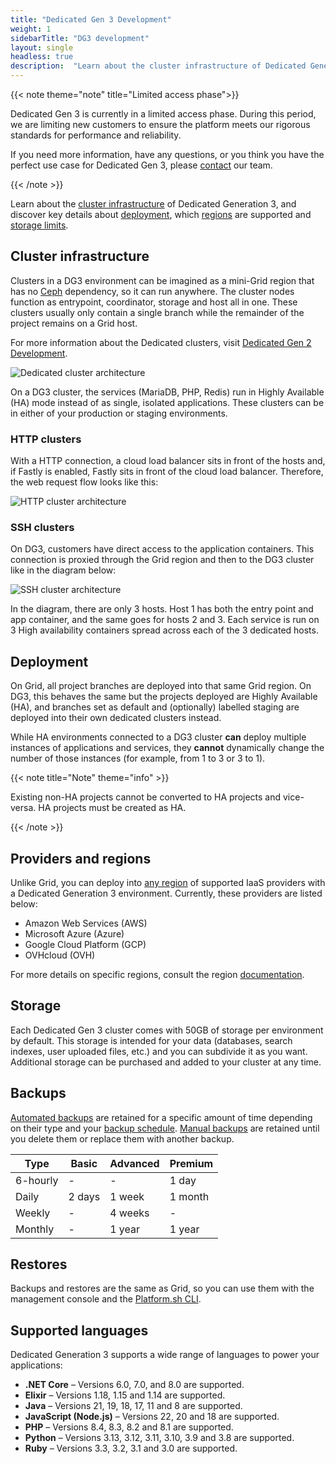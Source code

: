 ```yaml
---
title: "Dedicated Gen 3 Development"
weight: 1
sidebarTitle: "DG3 development"
layout: single
headless: true
description:  "Learn about the cluster infrastructure of Dedicated Generation 3, and discover key details about deployment, which regions are supported, storage limits, backups, restores and supported languages and frameworks."
---
```


{{< note theme="note" title="Limited access phase">}}

Dedicated Gen 3 is currently in a limited access phase. During this period, we are limiting new customers to ensure the platform meets our rigorous standards for performance and reliability.

If you need more information, have any questions, or you think you have the perfect use case for Dedicated Gen 3, please [contact](https://platform.sh/contact/) our team.

{{< /note >}}

Learn about the [cluster infrastructure](#cluster-infrastructure) of Dedicated Generation 3, and discover key details about [deployment](#deployment), which [regions](#providers-and-regions) are supported and [storage limits](#storage).

## Cluster infrastructure 

Clusters in a DG3 environment can be imagined as a mini-Grid region that has no [Ceph](/glossary/_index.md#ceph) dependency, so it can run anywhere. The cluster nodes function as entrypoint, coordinator, storage and host all in one. These clusters usually only contain a single branch while the remainder of the project remains on a Grid host. 

For more information about the Dedicated clusters, visit [Dedicated Gen 2 Development](/dedicated-environments/dedicated-gen-2/development.md#cluster-infrastructure).

![Dedicated cluster architecture](/images/dedicated/cluster-infrastructure.svg "0.50")

On a DG3 cluster, the services (MariaDB, PHP, Redis) run in Highly Available (HA) mode instead of as single, isolated applications. These clusters can be in either of your production or staging environments.

### HTTP clusters

With a HTTP connection, a cloud load balancer sits in front of the hosts and, if Fastly is enabled, Fastly sits in front of the cloud load balancer. Therefore, the web request flow looks like this:

![HTTP cluster architecture](/images/dedicated/http-cluster.svg "0.50")

### SSH clusters

On DG3, customers have direct access to the application containers. This connection is proxied through the Grid region and then to the DG3 cluster like in the diagram below:

![SSH cluster architecture](/images/dedicated/ssh-cluster.svg "0.50")

In the diagram, there are only 3 hosts. Host 1 has both the entry point and app container, and the same goes for hosts 2 and 3. Each service is run on 3 High availability containers spread across each of the 3 dedicated hosts.

## Deployment

On Grid, all project branches are deployed into that same Grid region. On DG3, this behaves the same but the projects deployed are Highly Available (HA), and branches set as default and (optionally) labelled staging are deployed into their own dedicated clusters instead.

While HA environments connected to a DG3 cluster **can** deploy multiple instances of applications and services, they **cannot** dynamically change the number of those instances (for example, from 1 to 3 or 3 to 1).

{{< note title="Note" theme="info" >}}

Existing non-HA projects cannot be converted to HA projects and vice-versa. HA projects must be created as HA.

{{< /note >}}


## Providers and regions

Unlike Grid, you can deploy into [any region](/development/regions.md#regions) of supported IaaS providers with a Dedicated Generation 3 environment. Currently, these providers are listed below:

-   Amazon Web Services (AWS)
-   Microsoft Azure (Azure)
-   Google Cloud Platform (GCP)
-   OVHcloud (OVH) 

For more details on specific regions, consult the region [documentation](/development/regions.md#regions).

## Storage

Each Dedicated Gen 3 cluster comes with 50GB of storage per environment by default. This storage is intended for your data (databases, search indexes, user uploaded files, etc.) and you can subdivide it as you want. Additional storage can be purchased and added to your cluster at any time.

## Backups

[Automated backups](environments/backup.md#use-automated-backups) are retained for a specific amount of time depending on their type and your [backup schedule](/environments/backup.md#backup-schedule). [Manual backups](/environments/backup.md#create-a-manual-backup) are retained until you delete them or replace them with another backup.

|Type            |Basic                |Advanced         |Premium    |
|----------------|---------------------|-----------------|-----------|
| 6-hourly       | -                   | -               |1 day      |                
| Daily          | 2 days              | 1 week          |1 month    |
| Weekly         | -                   | 4 weeks         |-          |
| Monthly        | -                   | 1 year          |1 year     | 


## Restores

Backups and restores are the same as Grid, so you can use them with the management console and the [Platform.sh CLI](/administration/cli/_index.md).

## Supported languages 

Dedicated Generation 3 supports a wide range of languages to power your applications:

- **.NET Core** – Versions 6.0, 7.0, and 8.0 are supported.
- **Elixir**  – Versions 1.18, 1.15 and 1.14 are supported.
- **Java** – Versions 21, 19, 18, 17, 11 and 8 are supported.
- **JavaScript (Node.js)** – Versions 22, 20 and 18 are supported.
- **PHP** – Versions 8.4, 8.3, 8.2 and 8.1 are supported.
- **Python** – Versions 3.13, 3.12, 3.11, 3.10, 3.9 and 3.8 are supported.
- **Ruby** – Versions 3.3, 3.2, 3.1 and 3.0 are supported.
